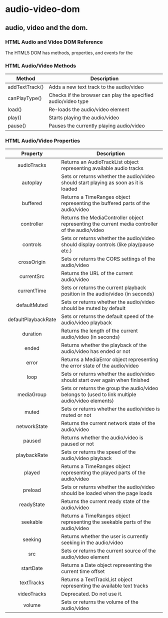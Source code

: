 # audio-video-dom
## audio, video and the dom.
### HTML Audio and Video DOM Reference

The HTML5 DOM has methods, properties, and events for the <audio> and <video> elements.

### HTML Audio/Video Methods

| Method   | Description |
|----------|-------------------------------|
| addTextTrack() | Adds a new text track to the audio/video |
| canPlayType() | Checks if the browser can play the specified audio/video type |
| load() | Re-loads the audio/video element |
| play() | Starts playing the audio/video |
| pause() | Pauses the currently playing audio/video |

### HTML Audio/Video Properties
| Property	 | Description |
|:-----------:|---------------------------|
| audioTracks | Returns an AudioTrackList object representing available audio tracks |
| autoplay | Sets or returns whether the audio/video should start playing as soon as it is loaded |
| buffered | Returns a TimeRanges object representing the buffered parts of the audio/video |
| controller | Returns the MediaController object representing the current media controller of the audio/video |
| controls | Sets or returns whether the audio/video should display controls (like play/pause etc.) |
| crossOrigin | Sets or returns the CORS settings of the audio/video |
| currentSrc | Returns the URL of the current audio/video |
| currentTime | Sets or returns the current playback position in the audio/video (in seconds) |
| defaultMuted | Sets or returns whether the audio/video should be muted by default |
| defaultPlaybackRate | Sets or returns the default speed of the audio/video playback |
| duration | Returns the length of the current audio/video (in seconds) |
| ended | Returns whether the playback of the audio/video has ended or not |
| error | Returns a MediaError object representing the error state of the audio/video |
| loop | Sets or returns whether the audio/video should start over again when finished |
| mediaGroup | Sets or returns the group the audio/video belongs to (used to link multiple audio/video elements) |
| muted | Sets or returns whether the audio/video is muted or not |
| networkState | Returns the current network state of the audio/video |
| paused | Returns whether the audio/video is paused or not
| playbackRate | Sets or returns the speed of the audio/video playback |
| played | Returns a TimeRanges object representing the played parts of the audio/video |
| preload | Sets or returns whether the audio/video should be loaded when the page loads |
| readyState | Returns the current ready state of the audio/video |
| seekable | Returns a TimeRanges object representing the seekable parts of the audio/video |
| seeking | Returns whether the user is currently seeking in the audio/video |
| src | Sets or returns the current source of the audio/video element |
| startDate | Returns a Date object representing the current time offset |
| textTracks | Returns a TextTrackList object representing the available text tracks |
| videoTracks | Deprecated. Do not use it. |
| volume | Sets or returns the volume of the audio/video |

